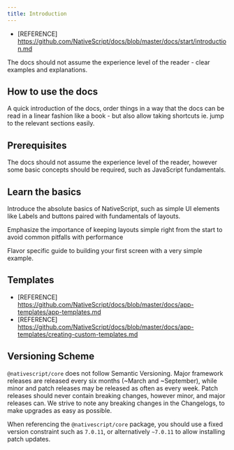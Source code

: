 ```yaml
---
title: Introduction
---
```


- [REFERENCE] https://github.com/NativeScript/docs/blob/master/docs/start/introduction.md

The docs should not assume the experience level of the reader - clear examples and explanations.

## How to use the docs

A quick introduction of the docs, order things in a way that the docs can be read in a linear fashion like a book - but also allow taking shortcuts ie. jump to the relevant sections easily.

## Prerequisites

The docs should not assume the experience level of the reader, however some basic concepts should be required, such as JavaScript fundamentals.

## Learn the basics

Introduce the absolute basics of NativeScript, such as simple UI elements like Labels and buttons paired with fundamentals of layouts.

Emphasize the importance of keeping layouts simple right from the start to avoid common pitfalls with performance

Flavor specific guide to building your first screen with a very simple example.

## Templates

- [REFERENCE] https://github.com/NativeScript/docs/blob/master/docs/app-templates/app-templates.md
- [REFERENCE] https://github.com/NativeScript/docs/blob/master/docs/app-templates/creating-custom-templates.md

## Versioning Scheme

`@nativescript/core` does not follow Semantic Versioning. Major framework releases are released every six months (~March and ~September), while minor and patch releases may be released as often as every week. Patch releases should never contain breaking changes, however minor, and major releases can. We strive to note any breaking changes in the Changelogs, to make upgrades as easy as possible.

When referencing the `@nativescript/core` package, you should use a fixed version constraint such as `7.0.11`, or alternatively `~7.0.11` to allow installing patch updates.
